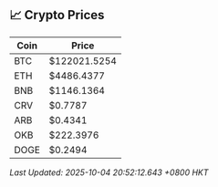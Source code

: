 ## 📈 Crypto Prices

| Coin | Price |
| ---- | ----- |
| BTC | $122021.5254 |
| ETH | $4486.4377 |
| BNB | $1146.1364 |
| CRV | $0.7787 |
| ARB | $0.4341 |
| OKB | $222.3976 |
| DOGE | $0.2494 |

_Last Updated: 2025-10-04 20:52:12.643 +0800 HKT_
